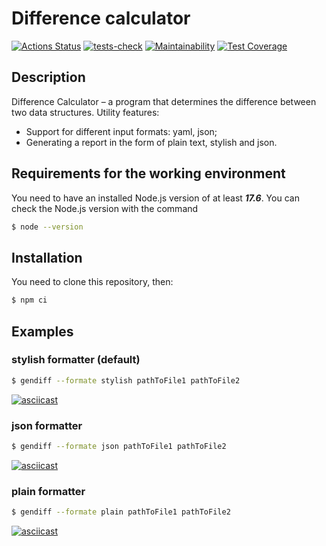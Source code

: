 # Difference calculator

[![Actions Status](https://github.com/Ushqo/frontend-project-46/workflows/hexlet-check/badge.svg)](https://github.com/Ushqo/frontend-project-46/actions)
[![tests-check](https://github.com/Ushqo/frontend-project-46/actions/workflows/tests-check.yml/badge.svg?branch=main)](https://github.com/Ushqo/frontend-project-46/actions/workflows/tests-check.yml)
[![Maintainability](https://api.codeclimate.com/v1/badges/78ccf0cf0d80e192c44f/maintainability)](https://codeclimate.com/github/Ushqo/frontend-project-46/maintainability)
[![Test Coverage](https://api.codeclimate.com/v1/badges/78ccf0cf0d80e192c44f/test_coverage)](https://codeclimate.com/github/Ushqo/frontend-project-46/test_coverage)
## Description
Difference Calculator – a program that determines the difference between two data structures.
Utility features:
* Support for different input formats: yaml, json;
* Generating a report in the form of plain text, stylish and json.

## Requirements for the working environment
You need to have an installed Node.js version of at least ***17.6***.
You can check the Node.js version with the command

```sh
$ node --version
```

## Installation

You need to clone this repository, then:

```sh
$ npm ci
```

## Examples

### stylish formatter (default)

```sh
$ gendiff --formate stylish pathToFile1 pathToFile2
```
[![asciicast](https://asciinema.org/a/BevXKFDTdHkxiwz01vVVjYxcj.svg)](https://asciinema.org/a/BevXKFDTdHkxiwz01vVVjYxcj)

### json formatter

```sh
$ gendiff --formate json pathToFile1 pathToFile2
```
[![asciicast](https://asciinema.org/a/nDKiAr04l0fcMSbrtqrVjahFa.svg)](https://asciinema.org/a/nDKiAr04l0fcMSbrtqrVjahFa)

### plain formatter

```sh
$ gendiff --formate plain pathToFile1 pathToFile2
```
[![asciicast](https://asciinema.org/a/qtNBHqCb1lBqxfKw5QeZs6LJ1.svg)](https://asciinema.org/a/qtNBHqCb1lBqxfKw5QeZs6LJ1)